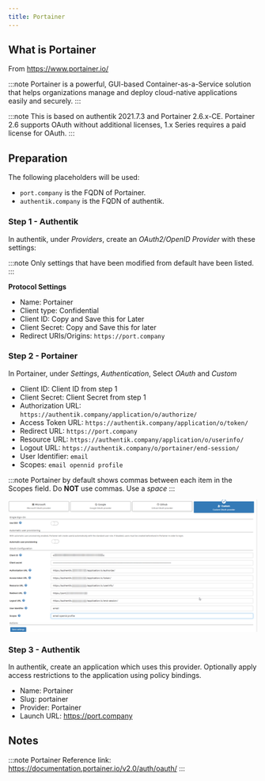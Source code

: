 ```yaml
---
title: Portainer
---
```


## What is Portainer

From https://www.portainer.io/

:::note
Portainer is a powerful, GUI-based Container-as-a-Service solution that helps organizations manage and deploy cloud-native applications easily and securely.
:::

:::note
This is based on authentik 2021.7.3 and Portainer 2.6.x-CE.  Portainer 2.6 supports OAuth without additional licenses, 1.x Series requires a paid license for OAuth.
:::

## Preparation

The following placeholders will be used:

- `port.company` is the FQDN of Portainer.
- `authentik.company` is the FQDN of authentik.

### Step 1 - Authentik

In authentik, under _Providers_, create an _OAuth2/OpenID Provider_ with these settings:

:::note
Only settings that have been modified from default have been listed.
:::

**Protocol Settings**
- Name: Portainer
- Client type: Confidential
- Client ID: Copy and Save this for Later
- Client Secret: Copy and Save this for later
- Redirect URIs/Origins: `https://port.company`


### Step 2 - Portainer

In Portainer, under _Settings_, _Authentication_, Select _OAuth_ and _Custom_

- Client ID: Client ID from step 1
- Client Secret: Client Secret from step 1
- Authorization URL: `https://authentik.company/application/o/authorize/`
- Access Token URL: `https://authentik.company/application/o/token/`
- Redirect URL: `https://port.company`
- Resource URL: `https://authentik.company/application/o/userinfo/`
- Logout URL: `https://authentik.company/o/portainer/end-session/`
- User Identifier: `email`
- Scopes: `email opennid profile`

:::note
Portainer by default shows commas between each item in the Scopes field.  Do **NOT** use commas.  Use a _space_
:::

![](./port1.png)

### Step 3 - Authentik

In authentik, create an application which uses this provider. Optionally apply access restrictions to the application using policy bindings.

- Name: Portainer
- Slug: portainer
- Provider: Portainer
- Launch URL: https://port.company


## Notes

:::note
Portainer Reference link: https://documentation.portainer.io/v2.0/auth/oauth/
:::
